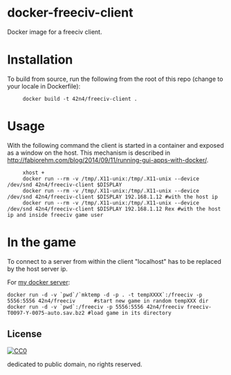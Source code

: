 docker-freeciv-client
=====================
Docker image for a freeciv client.

Installation
============
To build from source, run the following from the root of this repo (change to your locale in Dockerfile):

```
     docker build -t 42n4/freeciv-client .
```

Usage
=====
With the following command the client is started in a container and exposed as a window on the host.
This mechanism is described in
http://fabiorehm.com/blog/2014/09/11/running-gui-apps-with-docker/.

```
     xhost +
     docker run --rm -v /tmp/.X11-unix:/tmp/.X11-unix --device /dev/snd 42n4/freeciv-client $DISPLAY
     docker run --rm -v /tmp/.X11-unix:/tmp/.X11-unix --device /dev/snd 42n4/freeciv-client $DISPLAY 192.168.1.12 #with the host ip
     docker run --rm -v /tmp/.X11-unix:/tmp/.X11-unix --device /dev/snd 42n4/freeciv-client $DISPLAY 192.168.1.12 Rex #with the host ip and inside freeciv game user
```

In the game
===========
To connect to a server from within the client
"localhost" has to be replaced by the host server ip.


For [my docker server](https://github.com/pwasiewi/docker-freeciv):

```
docker run -d -v `pwd`/`mktemp -d -p . -t tempXXXX`:/freeciv -p 5556:5556 42n4/freeciv      #start new game in random tempXXX dir
docker run -d -v `pwd`:/freeciv -p 5556:5556 42n4/freeciv freeciv-T0097-Y-0075-auto.sav.bz2 #load game in its directory
```


## License

[![CC0](http://i.creativecommons.org/p/zero/1.0/88x31.png "CC0")](http://creativecommons.org/publicdomain/zero/1.0/deed)

dedicated to public domain, no rights reserved.
